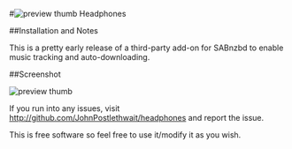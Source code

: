 #![preview thumb](https://github.com/JohnPostlethwait/headphones/raw/master/data/images/headphoneslogo.png) Headphones

##Installation and Notes

This is a pretty early release of a third-party add-on for SABnzbd to enable
music tracking and auto-downloading.

##Screenshot

![preview thumb](http://img502.imageshack.us/img502/7814/screenshot20111102at115a.png)

If you run into any issues, visit http://github.com/JohnPostlethwait/headphones
and report the issue.

This is free software so feel free to use it/modify it as you wish.

